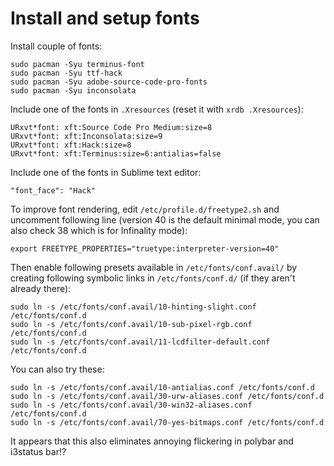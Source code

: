 # Install and setup fonts

Install couple of fonts:
```
sudo pacman -Syu terminus-font
sudo pacman -Syu ttf-hack
sudo pacman -Syu adobe-source-code-pro-fonts
sudo pacman -Syu inconsolata
```

Include one of the fonts in `.Xresources` (reset it with `xrdb .Xresources`):
```
URxvt*font: xft:Source Code Pro Medium:size=8 
URxvt*font: xft:Inconsolata:size=9
URxvt*font: xft:Hack:size=8
URxvt*font: xft:Terminus:size=6:antialias=false
```

Include one of the fonts in Sublime text editor:
```
"font_face": "Hack"
```

To improve font rendering, edit `/etc/profile.d/freetype2.sh` and uncomment following line (version 40 is the default minimal mode, you can also check 38 which is for Infinality mode):
```
export FREETYPE_PROPERTIES="truetype:interpreter-version=40"
```

Then enable following presets available in `/etc/fonts/conf.avail/` by creating following symbolic links in `/etc/fonts/conf.d/` (if they aren't already there):
```
sudo ln -s /etc/fonts/conf.avail/10-hinting-slight.conf /etc/fonts/conf.d
sudo ln -s /etc/fonts/conf.avail/10-sub-pixel-rgb.conf /etc/fonts/conf.d
sudo ln -s /etc/fonts/conf.avail/11-lcdfilter-default.conf /etc/fonts/conf.d
```

You can also try these:
```
sudo ln -s /etc/fonts/conf.avail/10-antialias.conf /etc/fonts/conf.d
sudo ln -s /etc/fonts/conf.avail/30-urw-aliases.conf /etc/fonts/conf.d
sudo ln -s /etc/fonts/conf.avail/30-win32-aliases.conf /etc/fonts/conf.d
sudo ln -s /etc/fonts/conf.avail/70-yes-bitmaps.conf /etc/fonts/conf.d
```

It appears that this also eliminates annoying flickering in polybar and i3status bar!?